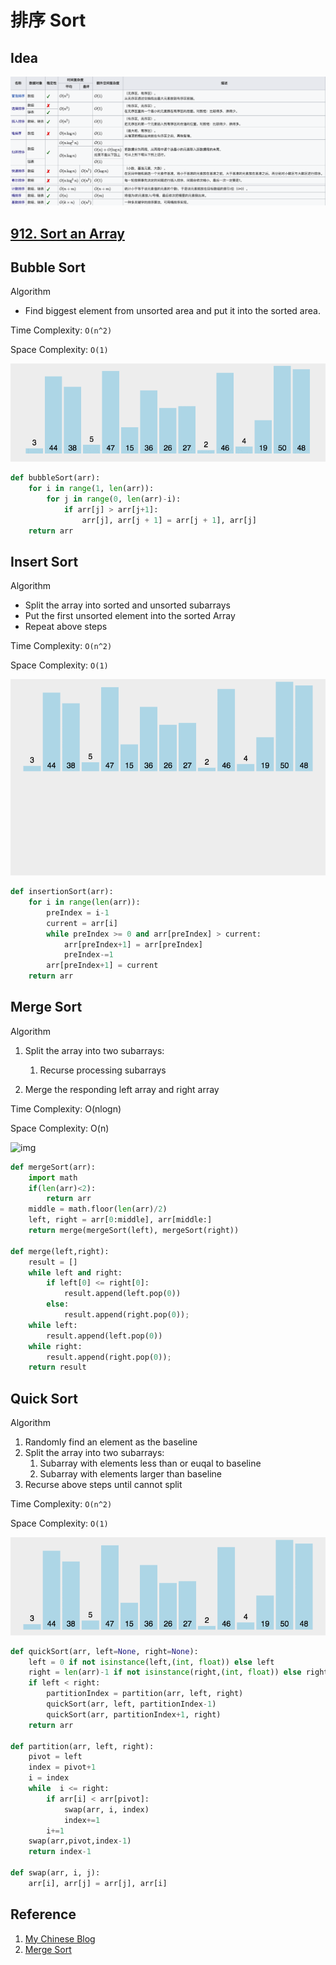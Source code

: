 

# 排序 Sort

## Idea

![img](./240523-sort.assets/0B319B38-B70E-4118-B897-74EFA7E368F9.png)

## [912. Sort an Array](https://leetcode.com/problems/sort-an-array/)

## Bubble Sort

Algorithm

- Find biggest element from unsorted area and put it into the sorted area.

Time Complexity: `O(n^2)`

Space Complexity: `O(1)`

![img](./240523-sort.assets/bubbleSort.gif)

```python
def bubbleSort(arr):
    for i in range(1, len(arr)):
        for j in range(0, len(arr)-i):
            if arr[j] > arr[j+1]:
                arr[j], arr[j + 1] = arr[j + 1], arr[j]
    return arr
```

## Insert Sort

Algorithm

- Split the array into sorted and unsorted subarrays
- Put the first unsorted element into the sorted Array
- Repeat above steps

Time Complexity: `O(n^2)`

Space Complexity: `O(1)`

![img](./240523-sort.assets/insertionSort.gif)

```python
def insertionSort(arr):
    for i in range(len(arr)):
        preIndex = i-1
        current = arr[i]
        while preIndex >= 0 and arr[preIndex] > current:
            arr[preIndex+1] = arr[preIndex]
            preIndex-=1
        arr[preIndex+1] = current
    return arr
```

## Merge Sort

Algorithm

1. Split the array into two subarrays:
   1. Recurse processing subarrays

2. Merge the responding left array and right array

Time Complexity: O(nlogn)

Space Complexity: O(n)

![img](https://www.runoob.com/wp-content/uploads/2019/03/mergeSort.gif)

```python
def mergeSort(arr):
    import math
    if(len(arr)<2):
        return arr
    middle = math.floor(len(arr)/2)
    left, right = arr[0:middle], arr[middle:]
    return merge(mergeSort(left), mergeSort(right))

def merge(left,right):
    result = []
    while left and right:
        if left[0] <= right[0]:
            result.append(left.pop(0))
        else:
            result.append(right.pop(0));
    while left:
        result.append(left.pop(0))
    while right:
        result.append(right.pop(0));
    return result
```

## Quick Sort

Algorithm

1. Randomly find an element as the baseline
2. Split the array into two subarrays:
   1. Subarray with elements less than or euqal to baseline
   2. Subarray with elements larger than baseline
3. Recurse above steps until cannot split

Time Complexity: `O(n^2)`

Space Complexity: `O(1)`

![img](./240523-sort.assets/quickSort.gif)

```python
def quickSort(arr, left=None, right=None):
    left = 0 if not isinstance(left,(int, float)) else left
    right = len(arr)-1 if not isinstance(right,(int, float)) else right
    if left < right:
        partitionIndex = partition(arr, left, right)
        quickSort(arr, left, partitionIndex-1)
        quickSort(arr, partitionIndex+1, right)
    return arr

def partition(arr, left, right):
    pivot = left
    index = pivot+1
    i = index
    while  i <= right:
        if arr[i] < arr[pivot]:
            swap(arr, i, index)
            index+=1
        i+=1
    swap(arr,pivot,index-1)
    return index-1

def swap(arr, i, j):
    arr[i], arr[j] = arr[j], arr[i]
```

## Reference

1. [My Chinese Blog](https://colalinn.github.io/2020/07/07/2020-07-07-algorithm/#more)
1. [Merge Sort](https://www.runoob.com/w3cnote/merge-sort.html)
